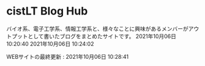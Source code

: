 # cistLT Blog Hub

バイオ系、電子工学系、情報工学系と、様々なことに興味があるメンバーがアウトプットとして書いたブログをまとめたサイトです。
2021年10月06日 10:20:40
2021年10月06日 10:24:02


WEBサイトの最終更新 : 2021年10月06日 10:28:41
